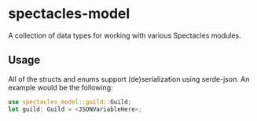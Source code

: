 # spectacles-model
A collection of data types for working with various Spectacles modules.

## Usage
All of the structs and enums support (de)serialization using serde-json. An example would be the following:

```rust
use spectacles_model::guild::Guild;
let guild: Guild = <JSONVariableHere>;
```